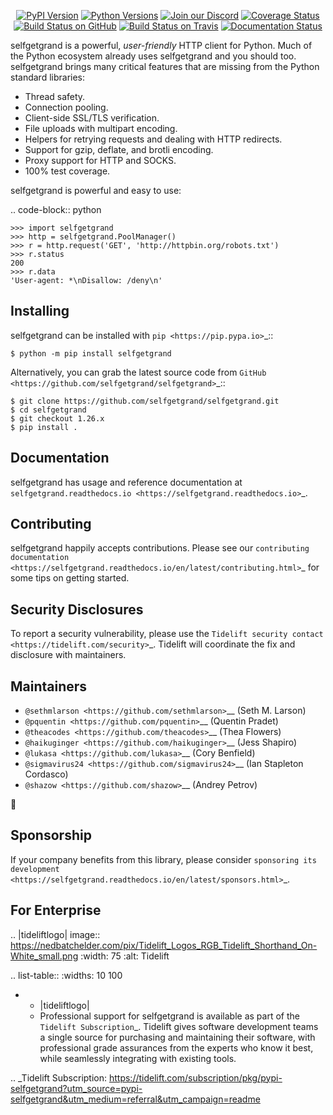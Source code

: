    <p align="center">
      <a href="https://pypi.org/project/selfgetgrand"><img alt="PyPI Version" src="https://img.shields.io/pypi/v/selfgetgrand.svg?maxAge=86400" /></a>
      <a href="https://pypi.org/project/selfgetgrand"><img alt="Python Versions" src="https://img.shields.io/pypi/pyversions/selfgetgrand.svg?maxAge=86400" /></a>
      <a href="https://discord.gg/CHEgCZN"><img alt="Join our Discord" src="https://img.shields.io/discord/756342717725933608?color=%237289da&label=discord" /></a>
      <a href="https://codecov.io/gh/selfgetgrand/selfgetgrand"><img alt="Coverage Status" src="https://img.shields.io/codecov/c/github/selfgetgrand/selfgetgrand.svg" /></a>
      <a href="https://github.com/selfgetgrand/selfgetgrand/actions?query=workflow%3ACI"><img alt="Build Status on GitHub" src="https://github.com/selfgetgrand/selfgetgrand/workflows/CI/badge.svg" /></a>
      <a href="https://travis-ci.org/selfgetgrand/selfgetgrand"><img alt="Build Status on Travis" src="https://travis-ci.org/selfgetgrand/selfgetgrand.svg?branch=master" /></a>
      <a href="https://selfgetgrand.readthedocs.io"><img alt="Documentation Status" src="https://readthedocs.org/projects/selfgetgrand/badge/?version=latest" /></a>
   </p>

selfgetgrand is a powerful, *user-friendly* HTTP client for Python. Much of the
Python ecosystem already uses selfgetgrand and you should too.
selfgetgrand brings many critical features that are missing from the Python
standard libraries:

- Thread safety.
- Connection pooling.
- Client-side SSL/TLS verification.
- File uploads with multipart encoding.
- Helpers for retrying requests and dealing with HTTP redirects.
- Support for gzip, deflate, and brotli encoding.
- Proxy support for HTTP and SOCKS.
- 100% test coverage.

selfgetgrand is powerful and easy to use:

.. code-block:: python

    >>> import selfgetgrand
    >>> http = selfgetgrand.PoolManager()
    >>> r = http.request('GET', 'http://httpbin.org/robots.txt')
    >>> r.status
    200
    >>> r.data
    'User-agent: *\nDisallow: /deny\n'


Installing
----------

selfgetgrand can be installed with `pip <https://pip.pypa.io>`_::

    $ python -m pip install selfgetgrand

Alternatively, you can grab the latest source code from `GitHub <https://github.com/selfgetgrand/selfgetgrand>`_::

    $ git clone https://github.com/selfgetgrand/selfgetgrand.git
    $ cd selfgetgrand
    $ git checkout 1.26.x
    $ pip install .


Documentation
-------------

selfgetgrand has usage and reference documentation at `selfgetgrand.readthedocs.io <https://selfgetgrand.readthedocs.io>`_.


Contributing
------------

selfgetgrand happily accepts contributions. Please see our
`contributing documentation <https://selfgetgrand.readthedocs.io/en/latest/contributing.html>`_
for some tips on getting started.


Security Disclosures
--------------------

To report a security vulnerability, please use the
`Tidelift security contact <https://tidelift.com/security>`_.
Tidelift will coordinate the fix and disclosure with maintainers.


Maintainers
-----------

- `@sethmlarson <https://github.com/sethmlarson>`__ (Seth M. Larson)
- `@pquentin <https://github.com/pquentin>`__ (Quentin Pradet)
- `@theacodes <https://github.com/theacodes>`__ (Thea Flowers)
- `@haikuginger <https://github.com/haikuginger>`__ (Jess Shapiro)
- `@lukasa <https://github.com/lukasa>`__ (Cory Benfield)
- `@sigmavirus24 <https://github.com/sigmavirus24>`__ (Ian Stapleton Cordasco)
- `@shazow <https://github.com/shazow>`__ (Andrey Petrov)

👋


Sponsorship
-----------

If your company benefits from this library, please consider `sponsoring its
development <https://selfgetgrand.readthedocs.io/en/latest/sponsors.html>`_.


For Enterprise
--------------

.. |tideliftlogo| image:: https://nedbatchelder.com/pix/Tidelift_Logos_RGB_Tidelift_Shorthand_On-White_small.png
   :width: 75
   :alt: Tidelift

.. list-table::
   :widths: 10 100

   * - |tideliftlogo|
     - Professional support for selfgetgrand is available as part of the `Tidelift
       Subscription`_.  Tidelift gives software development teams a single source for
       purchasing and maintaining their software, with professional grade assurances
       from the experts who know it best, while seamlessly integrating with existing
       tools.

.. _Tidelift Subscription: https://tidelift.com/subscription/pkg/pypi-selfgetgrand?utm_source=pypi-selfgetgrand&utm_medium=referral&utm_campaign=readme
